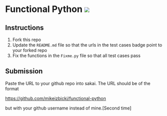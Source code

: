 # Functional Python [![](https://github.com/lwelch25/functional-python1/workflows/tests/badge.svg)](https://github.com/lwelch25/functional-python1/actions?query=workflow%3Atests)

## Instructions

1. Fork this repo
1. Update the `README.md` file so that the urls in the test cases badge point to your forked repo
1. Fix the functions in the `Fixme.py` file so that all test cases pass

## Submission

Paste the URL to your github repo into sakai. The URL should be of the format

https://github.com/mikeizbicki/functional-python

but with your github username instead of mine.[Second time]

